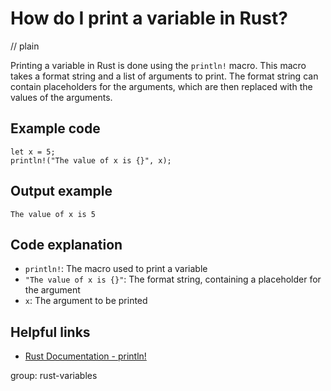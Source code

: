 # How do I print a variable in Rust?
// plain

Printing a variable in Rust is done using the `println!` macro. This macro takes a format string and a list of arguments to print. The format string can contain placeholders for the arguments, which are then replaced with the values of the arguments.

## Example code

```
let x = 5;
println!("The value of x is {}", x);
```

## Output example

```
The value of x is 5
```

## Code explanation

- `println!`: The macro used to print a variable
- `"The value of x is {}"`: The format string, containing a placeholder for the argument
- `x`: The argument to be printed

## Helpful links
- [Rust Documentation - println!](https://doc.rust-lang.org/std/macro.println.html)

group: rust-variables